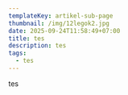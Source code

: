```yaml
---
templateKey: artikel-sub-page
thumbnail: /img/12legok2.jpg
date: 2025-09-24T11:58:49+07:00
title: tes
description: tes
tags:
  - tes
---
```

t﻿es